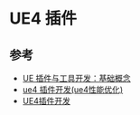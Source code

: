 # UE4 插件

## 参考

- [UE 插件与工具开发：基础概念](https://imzlp.com/posts/75405/)
- [ue4 插件开发(ue4性能优化)](https://cloud.tencent.com/developer/article/2062307)
- [UE4插件开发](https://yinpengd.github.io/2018/12/27/UE4%E6%8F%92%E4%BB%B6%E5%BC%80%E5%8F%91/)